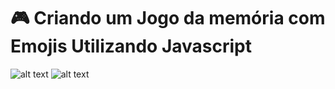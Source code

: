 # 🎮 Criando um Jogo da memória com Emojis Utilizando Javascript

![alt text](image.png)
![alt text](image-1.png)